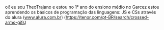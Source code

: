 oi! eu sou TheoTrajano e estou no 1° ano do ensiono médio no Garcez
estou aprendendo os básicos de programação das linguagens: JS e CSs através do alura (www.alura.com.br)
(https://tenor.com/pt-BR/search/crossed-arms-gifs)
